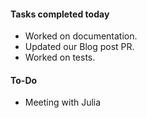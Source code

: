 #### **Tasks completed today**
- Worked on documentation.
- Updated our Blog post PR.
- Worked on tests.
     
#### **To-Do**
- Meeting with Julia
